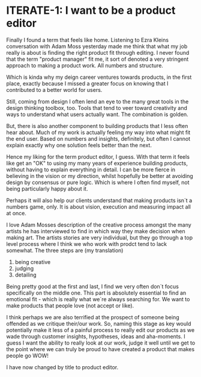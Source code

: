 # ITERATE-1: I want to be a product editor

Finally I found a term that feels like home. Listening to Ezra Kleins conversation with Adam Moss yesterday made me think that what my job really is about is finding the right product fit through editing. I never found that the term "product manager" fit me, it sort of denoted a very stringent approach to making a product work. All numbers and structure.  

Which is kinda why my deign career ventures towards products, in the first place, exactly because I missed a greater focus on knowing that I contributed to a better world for users. 

Still, coming from design I often lend an eye to the many great tools in the design thinking toolbox, too. Tools that tend to veer toward creativity and ways to understand what users actually want. The combination is golden. 

But, there is also another component to building products that I less often hear about. Much of my work is actually feeling my way into what might fit the end user. Based on numbers and insights, definitely, but often I cannot explain exactly why one solution feels better than the next. 

Hence my liking for the term product editor, I guess. With that term it feels like get an "OK" to using my many years of experience building products, without having to explain everything in detail. I can be more fierce in believing in the vision or my direction, whilst hopefully be better at avoiding design by consensus or pure logic. Which is where I often find myself, not being particularly happy about it. 

Perhaps it will also help our clients understand that making products isn´t a numbers game, only. It is about vision, execution and measuring impact all at once. 

I love Adam Mosses description of the creative process amongst the many artists he has interviewed to find in which way they make decision when making art. The artists stories are very individual, but they go through a top level process where I think we who work with prodct tend to lack somewhat. The three steps are (my translation)

1. being creative
2. judging
3. detailing

Being pretty good at the first and last, I find we very often don´t focus specifically on the middle one. This part is absolutely essential to find an emotional fit - which is really what we´re always searching for. We want to make products that people love (not accept or like). 

I think perhaps we are also terrified at the prospect of someone being offended as we critique their/our work. So, naming this stage as key would potentially make it less of a painful process to really edit our products as we wade through customer insights, hypotheses, ideas and aha-moments. I guess I want the ability to really look at our work, judge it well until we get to the point where we can truly be proud to have created a product that makes people go WOW!

I have now changed by title to product editor. 
